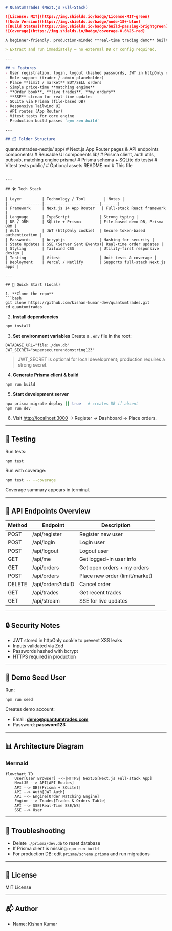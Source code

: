 ```markdown
# QuantumTrades (Next.js Full‑Stack)

![License: MIT](https://img.shields.io/badge/License-MIT-green)
![Node Version](https://img.shields.io/badge/node-18+-blue)
![Build Status](https://img.shields.io/badge/build-passing-brightgreen)
![Coverage](https://img.shields.io/badge/coverage-8.6%25-red)

A beginner-friendly, production‑minded **real-time trading demo** built with **Next.js (App Router)**, **TypeScript**, **Prisma + SQLite**, **JWT auth (httpOnly cookie)**, and **SSE live updates**. Fully responsive across desktop, tablet, and mobile.

> Extract and run immediately — no external DB or config required.

---

## ✨ Features
- User registration, login, logout (hashed passwords, JWT in httpOnly cookie)
- Role support (trader / admin placeholder)
- Place **limit / market** BUY/SELL orders
- Simple price‑time **matching engine**
- **Order book**, **live trades**, **my orders**
- **SSE** stream for real-time updates
- SQLite via Prisma (file-based DB)
- Responsive Tailwind UI
- API routes (App Router)
- Vitest tests for core engine
- Production build passes `npm run build`

---

## 🗂 Folder Structure

```

quantumtrades-nextjs/
app/                # Next.js App Router pages & API endpoints
components/         # Reusable UI components
lib/                # Prisma client, auth utils, pubsub, matching engine
prisma/             # Prisma schema + SQLite db
tests/              # Vitest tests
public/             # Optional assets
README.md           # This file

````

---

## 🛠 Tech Stack

| Layer         | Technology / Tool        | Notes |
|---------------|------------------------|-------|
| Framework     | Next.js 14 App Router   | Full-stack React framework |
| Language      | TypeScript             | Strong typing |
| DB / ORM      | SQLite + Prisma        | File-based demo DB, Prisma ORM |
| Auth          | JWT (httpOnly cookie)  | Secure token-based authentication |
| Passwords     | bcryptjs               | Hashing for security |
| State Updates | SSE (Server Sent Events)| Real-time order updates |
| Styling       | Tailwind CSS           | Utility-first responsive design |
| Testing       | Vitest                 | Unit tests & coverage |
| Deployment    | Vercel / Netlify       | Supports full-stack Next.js apps |

---

## 🚀 Quick Start (Local)

1. **Clone the repo**
```bash
git clone https://github.com/kishan-kumar-dev/quantumtrades.git
cd quantumtrades
````

2. **Install dependencies**

```bash
npm install
```

3. **Set environment variables**
   Create a `.env` file in the root:

```
DATABASE_URL="file:./dev.db"
JWT_SECRET="supersecurerandomstring123"
```

> JWT\_SECRET is optional for local development; production requires a strong secret.

4. **Generate Prisma client & build**

```bash
npm run build
```

5. **Start development server**

```bash
npx prisma migrate deploy || true   # creates DB if absent
npm run dev
```

6. Visit [http://localhost:3000](http://localhost:3000) → Register → Dashboard → Place orders.

---

## 🧪 Testing

Run tests:

```bash
npm test
```

Run with coverage:

```bash
npm test -- --coverage
```

Coverage summary appears in terminal.

---

## 📖 API Endpoints Overview

| Method | Endpoint          | Description                    |
| ------ | ----------------- | ------------------------------ |
| POST   | /api/register     | Register new user              |
| POST   | /api/login        | Login user                     |
| POST   | /api/logout       | Logout user                    |
| GET    | /api/me           | Get logged-in user info        |
| GET    | /api/orders       | Get open orders + my orders    |
| POST   | /api/orders       | Place new order (limit/market) |
| DELETE | /api/orders?id=ID | Cancel order                   |
| GET    | /api/trades       | Get recent trades              |
| GET    | /api/stream       | SSE for live updates           |

---

## 🔒 Security Notes

* JWT stored in httpOnly cookie to prevent XSS leaks
* Inputs validated via Zod
* Passwords hashed with bcrypt
* HTTPS required in production

---

## 🌱 Demo Seed User

Run:

```bash
npm run seed
```

Creates demo account:

* Email: **[demo@quantumtrades.com](mailto:demo@quantumtrades.com)**
* Password: **password123**

---

## 📊 Architecture Diagram

### Mermaid

```mermaid
flowchart TD
    User[User Browser] -->|HTTPS| NextJS[Next.js Full-stack App]
    NextJS --> API[API Routes]
    API --> DB[(Prisma + SQLite)]
    API --> Auth[JWT Auth]
    API --> Engine[Order Matching Engine]
    Engine --> Trades[Trades & Orders Table]
    API --> SSE[Real-Time SSE/WS]
    SSE --> User
```

---

## 🧩 Troubleshooting

* Delete `./prisma/dev.db` to reset database
* If Prisma client is missing: `npm run build`
* For production DB: edit `prisma/schema.prisma` and run migrations

---

## 📄 License

MIT License

---

## 📬 Author

* Name: Kishan Kumar
